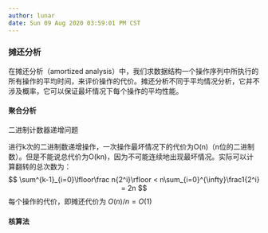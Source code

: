 ```yaml
---
author: lunar
date: Sun 09 Aug 2020 03:59:01 PM CST
---
```


### **摊还分析**

在摊还分析（amortized analysis）中，我们求数据结构一个操作序列中所执行的所有操作的平均时间，来评价操作的代价。摊还分析不同于平均情况分析，它并不涉及概率，它可以保证最坏情况下每个操作的平均性能。

#### 聚合分析

二进制计数器递增问题

进行k次的二进制数递增操作，一次操作最坏情况下的代价为O(n)（n位的二进制数）。但是不能说总代价为O(kn)，因为不可能连续地出现最坏情况。实际可以计算翻转的总次数为：
$$
\sum^{k-1}_{i=0}\lfloor\frac n{2^i}\rfloor < n\sum_{i=0}^{\infty}\frac1{2^i} = 2n
$$
每个操作的代价，即摊还代价为 $O(n) / n = O(1)$

#### 核算法

